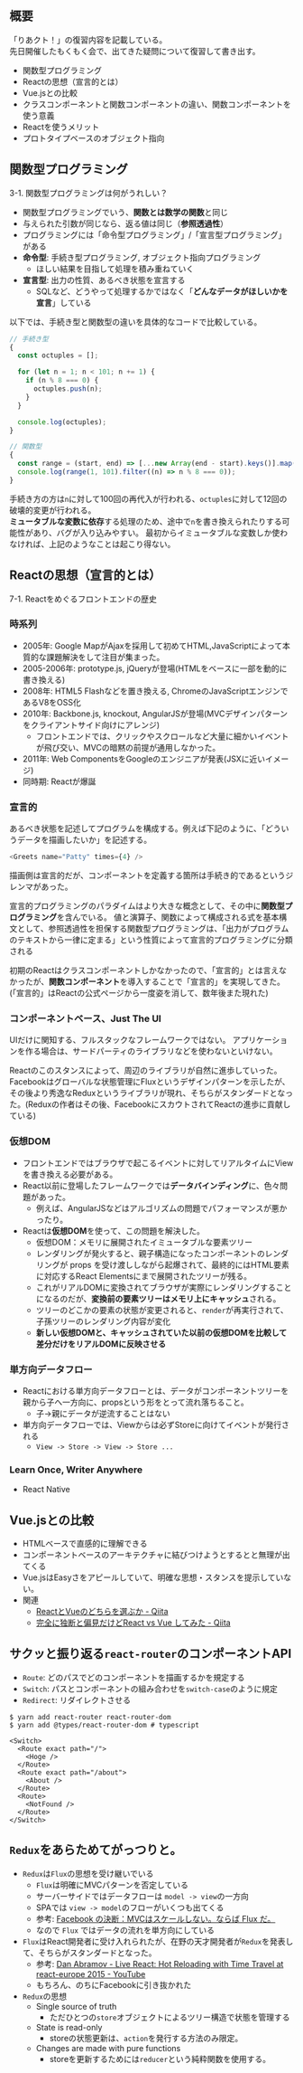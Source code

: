 ## 概要
「りあクト！」の復習内容を記載している。  
先日開催したもくもく会で、出てきた疑問について復習して書き出す。

- 関数型プログラミング
- Reactの思想（宣言的とは）
- Vue.jsとの比較
- クラスコンポーネントと関数コンポーネントの違い、関数コンポーネントを使う意義
- Reactを使うメリット
- プロトタイプベースのオブジェクト指向

## 関数型プログラミング
3-1. 関数型プログラミングは何がうれしい？

- 関数型プログラミングでいう、**関数とは数学の関数**と同じ
- 与えられた引数が同じなら、返る値は同じ（**参照透過性**）
- プログラミングには「命令型プログラミング」/「宣言型プログラミング」がある
- **命令型**: 手続き型プログラミング, オブジェクト指向プログラミング
  - ほしい結果を目指して処理を積み重ねていく
- **宣言型**: 出力の性質、あるべき状態を宣言する
  - SQLなど、どうやって処理するかではなく「**どんなデータがほしいかを宣言**」している

以下では、手続き型と関数型の違いを具体的なコードで比較している。

```js
// 手続き型
{
  const octuples = [];

  for (let n = 1; n < 101; n += 1) {
    if (n % 8 === 0) {
      octuples.push(n);
    }
  }

  console.log(octuples);
}

// 関数型
{
  const range = (start, end) => [...new Array(end - start).keys()].map((n) => n + start);
  console.log(range(1, 101).filter((n) => n % 8 === 0));
}
```

手続き方の方は`n`に対して100回の再代入が行われる、`octuples`に対して12回の破壊的変更が行われる。  
**ミュータブルな変数に依存**する処理のため、途中で`n`を書き換えられたりする可能性があり、バグが入り込みやすい。
最初からイミュータブルな変数しか使わなければ、上記のようなことは起こり得ない。

## Reactの思想（宣言的とは）
7-1. Reactをめぐるフロントエンドの歴史

### 時系列
- 2005年: Google MapがAjaxを採用して初めてHTML,JavaScriptによって本質的な課題解決をして注目が集まった。
- 2005-2006年: prototype.js, jQueryが登場(HTMLをベースに一部を動的に書き換える)
- 2008年: HTML5 Flashなどを置き換える, ChromeのJavaScriptエンジンであるV8をOSS化
- 2010年: Backbone.js, knockout, AngularJSが登場(MVCデザインパターンをクライアントサイド向けにアレンジ)
  - フロントエンドでは、クリックやスクロールなど大量に細かいイベントが飛び交い、MVCの暗黙の前提が通用しなかった。
- 2011年: Web ComponentsをGoogleのエンジニアが発表(JSXに近いイメージ)
- 同時期: Reactが爆誕

### 宣言的
あるべき状態を記述してプログラムを構成する。例えば下記のように、「どういうデータを描画したいか」を記述する。

```js
<Greets name="Patty" times={4} />
```

描画側は宣言的だが、コンポーネントを定義する箇所は手続き的であるというジレンマがあった。

宣言的プログラミングのパラダイムはより大きな概念として、その中に**関数型プログラミング**を含んでいる。
値と演算子、関数によって構成される式を基本構文として、参照透過性を担保する関数型プログラミングは、「出力がプログラムのテキストから一律に定まる」という性質によって宣言的プログラミングに分類される

初期のReactはクラスコンポーネントしかなかったので、「宣言的」とは言えなかったが、**関数コンポーネント**を導入することで「宣言的」を実現してきた。(「宣言的」はReactの公式ページから一度姿を消して、数年後また現れた)

### コンポーネントベース、Just The UI
UIだけに関知する、フルスタックなフレームワークではない。
アプリケーションを作る場合は、サードパーティのライブラリなどを使わないといけない。

Reactのこのスタンスによって、周辺のライブラリが自然に進歩していった。
Facebookはグローバルな状態管理にFluxというデザインパターンを示したが、その後より秀逸なReduxというライブラリが現れ、そちらがスタンダードとなった。(Reduxの作者はその後、FacebookにスカウトされてReactの進歩に貢献している)

### 仮想DOM

- フロントエンドではブラウザで起こるイベントに対してリアルタイムにViewを書き換える必要がある。
- React以前に登場したフレームワークでは**データバインディング**に、色々問題があった。
  - 例えば、AngularJSなどはアルゴリズムの問題でパフォーマンスが悪かったり。
- Reactは**仮想DOM**を使って、この問題を解決した。  
  - 仮想DOM：メモリに展開されたイミュータブルな要素ツリー
  - レンダリングが発火すると、親子構造になったコンポーネントのレンダリングが props を受け渡ししながら起爆されて、最終的にはHTML要素に対応するReact Elementsにまで展開されたツリーが残る。
  - これがリアルDOMに変換されてブラウザが実際にレンダリングすることになるのだが、**変換前の要素ツリーはメモリ上にキャッシュ**される。
  - ツリーのどこかの要素の状態が変更されると、`render`が再実行されて、子孫ツリーのレンダリング内容が変化
  - **新しい仮想DOMと、キャッシュされていた以前の仮想DOMを比較して差分だけをリアルDOMに反映させる**

### 単方向データフロー

- Reactにおける単方向データフローとは、データがコンポーネントツリーを親から子へ一方向に、propsという形をとって流れ落ちること。
  - 子→親にデータが逆流することはない
- 単方向データフローでは、Viewからは必ずStoreに向けてイベントが発行される
  - `View -> Store -> View -> Store ...`

### Learn Once, Writer Anywhere

- React Native

## Vue.jsとの比較

- HTMLベースで直感的に理解できる
- コンポーネントベースのアーキテクチャに結びつけようとするとと無理が出てくる
- Vue.jsはEasyさをアピールしていて、明確な思想・スタンスを提示していない。
- 関連
  - [ReactとVueのどちらを選ぶか - Qiita](https://qiita.com/yoichiwo7/items/236b6535695ea67b4fbe)
  - [完全に独断と偏見だけどReact vs Vue してみた - Qiita](https://qiita.com/102Design/items/ae018dc80a4d879d92a8)


## サクッと振り返る`react-router`のコンポーネントAPI

- `Route`: どのパスでどのコンポーネントを描画するかを規定する
- `Switch`: パスとコンポーネントの組み合わせを`switch-case`のように規定
- `Redirect`: リダイレクトさせる

```shell
$ yarn add react-router react-router-dom
$ yarn add @types/react-router-dom # typescript
```

```tsx
<Switch>
  <Route exact path="/">
    <Hoge />
  </Route>
  <Route exact path="/about">
    <About />
  </Route>
  <Route>
    <NotFound />
  </Route>
</Switch>
```

## `Redux`をあらためてがっつりと。

- `Redux`は`Flux`の思想を受け継いでいる
  - `Flux`は明確にMVCパターンを否定している
  - サーバーサイドではデータフローは `model -> view`の一方向
  - SPAでは `view -> model`のフローがいくつも出てくる
  - 参考: [Facebook の決断：MVCはスケールしない。ならば Flux だ。](https://www.infoq.com/jp/news/2014/05/facebook-mvc-flux/)
  - なので `Flux` ではデータの流れを単方向にしている
- `Flux`はReact開発者に受け入れられたが、在野の天才開発者が`Redux`を発表して、そちらがスタンダードとなった。
  - 参考: [Dan Abramov - Live React: Hot Reloading with Time Travel at react-europe 2015 - YouTube](https://www.youtube.com/watch?v=xsSnOQynTHs)
  - もちろん、のちにFacebookに引き抜かれた
- `Redux`の思想
  - Single source of truth
    - ただひとつの`store`オブジェクトによるツリー構造で状態を管理する
  - State is read-only
    - storeの状態更新は、`action`を発行する方法のみ限定。
  - Changes are made with pure functions
    - storeを更新するためには`reducer`という純粋関数を使用する。
